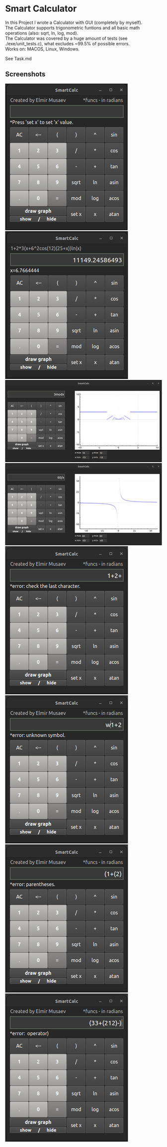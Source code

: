 # Smart Calculator
In this Project I wrote a Calculator with GUI (completely by myself).  
The Calculator supports trigonometric funtions and all basic math operations (also: sqrt, ln, log, mod).  
The Calculator was covered by a huge amount of tests (see ./exe/unit_tests.c), what excludes ~99.5% of possible errors.  
Works on: MACOS, Linux, Windows.  

See Task.md  

## Screenshots

![./screenshots/1_default.jpeg](./screenshots/1_default.jpeg) ![./screenshots/2_expr_x.jpeg](./screenshots/2_expr_x.jpeg)
![./screenshots/3_graph1.jpeg](./screenshots/3_graph1.jpeg)
![./screenshots/4_graph2.jpeg](./screenshots/4_graph2.jpeg)
![./screenshots/5_er_lastchar.png](./screenshots/5_er_lastchar.png)
![./screenshots/6_er_unksym.png](./screenshots/6_er_unksym.png)
![./screenshots/7_er_parenth.png](./screenshots/7_er_parenth.png)
![./screenshots/8_er_operator.png](./screenshots/8_er_operator.png)
